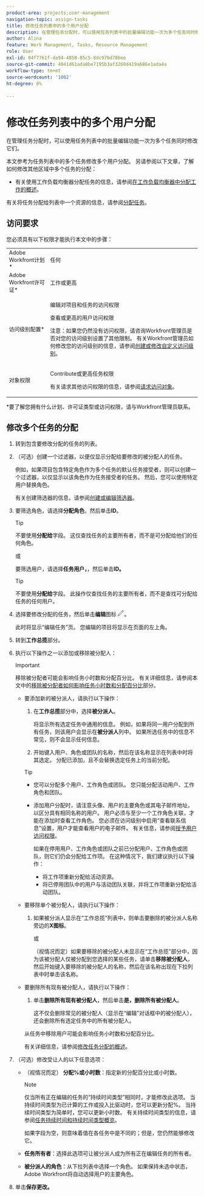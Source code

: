 ```yaml
---
product-area: projects;user-management
navigation-topic: assign-tasks
title: 修改任务列表中的多个用户分配
description: 在管理任务分配时，可以使用任务列表中的批量编辑功能一次为多个任务同时修改它们。
author: Alina
feature: Work Management, Tasks, Resource Management
role: User
exl-id: 04f7761f-da94-4858-85c5-8dc97bd78bee
source-git-commit: 4041d61ada0be7195b3af3260d419a686e1ada4a
workflow-type: tm+mt
source-wordcount: '1002'
ht-degree: 0%

---
```


# 修改任务列表中的多个用户分配

<!--
<p>There is a similar article in Resource Scheduling and a similar one for Issues; when things change, you might need to update all 3</p>
-->

在管理任务分配时，可以使用任务列表中的批量编辑功能一次为多个任务同时修改它们。

本文参考为任务列表中的多个任务修改多个用户分配。 另请参阅以下文章，了解如何修改其他区域中多个任务的分配：

* 有关使用工作负载均衡器分配任务的信息，请参阅[在工作负载均衡器中分配工作的概述](../../../resource-mgmt/workload-balancer/assign-work-in-workload-balancer.md)。

有关将任务分配给列表中一个资源的信息，请参阅[分配任务](../../../manage-work/tasks/assign-tasks/assign-tasks.md)。

## 访问要求

您必须具有以下权限才能执行本文中的步骤：

<table style="table-layout:auto"> 
 <col> 
 <col> 
 <tbody> 
  <tr> 
   <td role="rowheader">Adobe Workfront计划*</td> 
   <td> <p>任何</p> </td> 
  </tr> 
  <tr> 
   <td role="rowheader">Adobe Workfront许可证*</td> 
   <td> <p>工作或更高</p> </td> 
  </tr> 
  <tr> 
   <td role="rowheader">访问级别配置*</td> 
   <td> <p>编辑对项目和任务的访问权限</p> <p>查看或更高的用户访问权限</p> <p>注意：如果您仍然没有访问权限，请咨询Workfront管理员是否对您的访问级别设置了其他限制。 有关Workfront管理员如何修改您的访问级别的信息，请参阅<a href="../../../administration-and-setup/add-users/configure-and-grant-access/create-modify-access-levels.md" class="MCXref xref">创建或修改自定义访问级别</a>。</p> </td> 
  </tr> 
  <tr> 
   <td role="rowheader">对象权限</td> 
   <td> <p>Contribute或更高任务权限</p> <p>有关请求其他访问权限的信息，请参阅<a href="../../../workfront-basics/grant-and-request-access-to-objects/request-access.md" class="MCXref xref">请求访问对象</a>。</p> </td> 
  </tr> 
 </tbody> 
</table>

&#42;要了解您拥有什么计划、许可证类型或访问权限，请与Workfront管理员联系。

<!--
<div data-mc-conditions="QuicksilverOrClassic.Draft mode">
<h2>When to modify user assignments on tasks</h2>
<p>(NOTE: moved to the new article: /Content/Manage work/Tasks/Assign tasks/modify-task-assignments-overview.htm) </p>
<p>You might want to modify the user assignments for multiple tasks for a variety of reasons, including the following:</p>
<ul>
<li>Users join or leave your team</li>
<li> <p>A user takes a vacation that extends beyond task due dates</p> <note type="note">
When assigning users to work, their availability according to their schedules affects the Planned and Projected Dates of tasks. For information about schedules, see
<a href="../../../administration-and-setup/set-up-workfront/configure-timesheets-schedules/create-schedules.md" class="MCXref xref">Create a schedule</a>.
</note> </li>
<li>A specific role or user is set as the assignee for multiple tasks and you want to quickly modify all items to be assigned to a different user or role</li>
</ul>
<p><strong>How removing assignees affects task hours and allocation percentages</strong></p>
<p>(NOTE: move to the new article: /Content/Manage work/Tasks/Assign tasks/modify-task-assignments-overview.htm) </p>
<p>Removing users can affect task hours and allocation percentages. The effect that removing a user has on the task depends on the Duration Type that was selected for the task. For information about Duration&nbsp;Type, see <a href="../../../manage-work/tasks/taskdurtn/task-duration-and-duration-type.md" class="MCXref xref">Overview of Task Duration and Duration Type</a>.</p>
<p>When you delete a user from a task with the following Duration&nbsp;Types:</p>
<ul>
<li> <p><strong>Simple:</strong> The planned hours assigned to that user are subtracted from the task's total planned hours.</p> <note type="important">
<span class="s1">This could negatively affect your project plan because it changes the total planned hours for the task and the project.</span>
</note> </li>
<li><span class="s1"><strong>Effort Driven:</strong> The allocation percentage does not change for other users.</span> </li>
<li><span class="s1"><strong>Calculated Assignment:</strong> The allocation percentages of other users are adjusted so that the total equals 100%.</span> </li>
<li><span class="s1"><strong>Calculated Work:</strong> The allocation percentage does not change for other users.</span> </li>
</ul>
</div>
-->

## 修改多个任务的分配

1. 转到包含要修改分配的任务的列表。
1. （可选）创建一个过滤器，以便仅显示分配给要修改的被分配人的任务。

   例如，如果项目包含特定角色作为多个任务的默认任务接受者，则可以创建一个过滤器，以仅显示以该角色作为任务接受者的任务。 然后，您可以使用特定用户替换角色。

   有关创建筛选器的信息，请参阅[创建或编辑筛选器](../../../reports-and-dashboards/reports/reporting-elements/create-filters.md)。


1. 要筛选角色，请选择&#x200B;**分配角色**，然后单击&#x200B;**ID**。

   >[!TIP]
   >
   >不要使用&#x200B;**分配给**&#x200B;字段。 这仅查找任务的主要所有者，而不是可分配给他们的任何角色。

   或

   要筛选用户，请选择&#x200B;**任务用户，**，然后单击&#x200B;**ID。**

   >[!TIP]
   >
   >不要使用&#x200B;**分配给**&#x200B;字段。 此操作仅查找任务的主要所有者，而不是查找可分配给任务的任何用户。

1. 选择要修改分配的任务，然后单击&#x200B;**编辑**&#x200B;图标![](assets/edit-icon.png)。

   此时将显示“编辑任务”页。 您编辑的项目将显示在页面的左上角。

1. 转到&#x200B;**工作总揽**&#x200B;部分。
1. 执行以下操作之一以添加或移除被分配人：

   >[!IMPORTANT]
   >
   >移除被分配者可能会影响任务小时数和分配百分比。 有关详细信息，请参阅本文中的[移除被分配者如何影响任务小时数和分配百分比](#how-removing-assignees-affects-task-hours-and-allocation-percentages)部分。

   * 要添加新的被分派人，请执行以下操作：

      1. 在&#x200B;**工作总揽**&#x200B;部分中，选择&#x200B;**被分派人**。

         将显示所有选定任务中通用的信息。 例如，如果将同一用户分配到所有任务，则该用户会显示在&#x200B;**被分派人**&#x200B;列中。 如果所选任务中的信息不常见，则不会显示任何信息。

      1. 开始键入用户、角色或团队的名称，然后在该名称显示在列表中时将其选定。 分配已添加，且不会替换选定任务上的当前分配。


     >[!TIP]
     >
     > * 您可以分配多个用户、工作角色或团队。 您只能分配活动用户、工作角色和团队。
     >   
     > * 添加用户分配时，请注意头像、用户的主要角色或其电子邮件地址，以区分具有相同名称的用户。 用户必须与至少一个工作角色关联，才能在添加时查看工作角色。 您必须在访问级别中启用“查看联系信息”设置，用户才能查看用户的电子邮件。 有关信息，请参阅[授予用户访问权限](../../../administration-and-setup/add-users/configure-and-grant-access/grant-access-other-users.md)。
     > 
     >   如果在停用用户、工作角色或团队之前已分配用户、工作角色或团队，则它们仍会分配给工作项。 在这种情况下，我们建议执行以下操作：
     >   
     >     * 将工作项重新分配给活动资源。
     >     * 将已停用团队中的用户与活动团队关联，并将工作项重新分配给活动团队。


   * 要移除单个被分配人，请执行以下操作：

      1. 如果被分派人显示在“工作总揽”列表中，则单击要删除的被分派人名称旁边的&#x200B;**X图标**。

         或

         （视情况而定）如果要移除的被分配人未显示在“工作总揽”部分中，因为该被分配人仅被分配到您选择的某些任务，请单击&#x200B;**移除被分配人**，然后开始键入要移除的被分配人的名称，然后在该名称出现在下拉列表中时单击该名称。

   * 要删除所有现有被分配人，请执行以下操作：

      1. 单击&#x200B;**删除所有现有被分配人**，然后单击&#x200B;**是，删除所有被分配人**。

         这不仅会删除常见的被分配人（显示在“编辑”对话框中的被分配人），还会删除所有选定任务中的所有被分配人。

     从任务中移除用户可能会影响任务小时数和分配百分比。

     有关详细信息，请参阅[修改任务分配的概述](../../../manage-work/tasks/assign-tasks/modify-task-assignments-overview.md)。

1. （可选）修改受让人的以下任意选项：

   * （视情况而定） **分配%或小时数**：指定新的分配百分比或小时数。

     >[!NOTE]
     >
     >仅当所有正在编辑的任务的“持续时间类型”相同时，才能修改此选项。 当持续时间类型为已计算的工作或投入比驱动时，您可以更新分配%。 当持续时间类型为简单时，您可以更新小时数。 有关持续时间类型的信息，请参阅[任务持续时间和持续时间类型概览](../../../manage-work/tasks/taskdurtn/task-duration-and-duration-type.md)。
     >
     >
     >如果字段为空，则意味着值在各任务中是不同的；但是，您仍然能够修改它。

   * **任务所有者**：选择此选项可让被分派人成为所有正在编辑任务的所有者。
   * **被分派人的角色**：从下拉列表中选择一个角色。 如果保持未选中状态，Adobe Workfront将自动选择用户的主要角色。

1. 单击&#x200B;**保存更改。**
